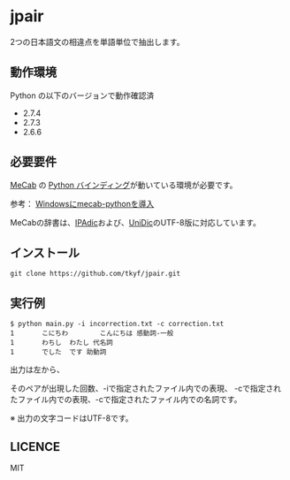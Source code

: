 jpair
=====

2つの日本語文の相違点を単語単位で抽出します。

## 動作環境
Python の以下のバージョンで動作確認済

+ 2.7.4
+ 2.7.3
+ 2.6.6


## 必要要件
[MeCab](http://mecab.googlecode.com/svn/trunk/mecab/doc/index.html) の [Python バインディング](http://mecab.googlecode.com/svn/trunk/mecab/doc/bindings.html)が動いている環境が必要です。

参考： [Windowsにmecab-pythonを導入](http://w.livedoor.jp/spz/d/Windows%A4%CBmecab-python%A4%F2%C6%B3%C6%FE)

MeCabの辞書は、[IPAdic](http://mecab.googlecode.com/svn/trunk/mecab/doc/index.html)および、[UniDic](http://download.unidic.org/)のUTF-8版に対応しています。


## インストール
``git clone https://github.com/tkyf/jpair.git``

## 実行例

    $ python main.py -i incorrection.txt -c correction.txt
    1       こにちわ        こんにちは 感動詞-一般
    1       わちし  わたし 代名詞
    1       でした  です 助動詞

出力は左から、

そのペアが出現した回数、-iで指定されたファイル内での表現、
-cで指定されたファイル内での表現、-cで指定されたファイル内での名詞です。

※ 出力の文字コードはUTF-8です。

## LICENCE

MIT

